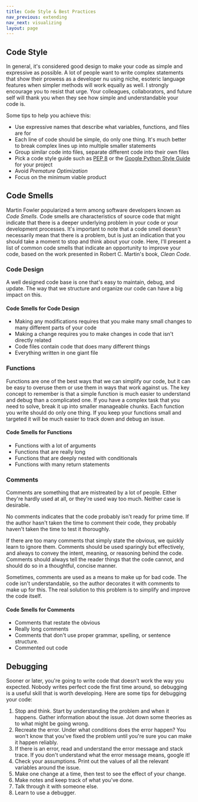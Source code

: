 ```yaml
---
title: Code Style & Best Practices
nav_previous: extending
nav_next: visualizing
layout: page
---
```

## Code Style

In general, it's considered good design to make your code as simple and expressive as possible. A lot of people want to write complex statements that show their prowess as a developer nu using niche, esoteric language features when simpler methods will work equally as well. I strongly encourage you to resist that urge. Your colleagues, collaborators, and future self will thank you when they see how simple and understandable your code is. 

Some tips to help you achieve this: 

* Use expressive names that describe what variables, functions, and files are for
* Each line of code should be simple, do only one thing. It's much better to break complex lines up into multiple smaller statements
* Group similar code into files, separate different code into their own files
* Pick a code style guide such as [PEP 8](https://www.python.org/dev/peps/pep-0008/) or the [Google Python Style Guide](https://www.python.org/dev/peps/pep-0008/) for your project
* Avoid *Premature Optimization*
* Focus on the minimum viable product
 
## Code Smells
Martin Fowler popularized a term among software developers known as *Code Smells*. Code smells are characteristics of source code that might indicate that there is a deeper underlying problem in your code or your development processes. It's important to note that a code smell doesn't necessarily mean that there is a problem, but is just an indication that you should take a moment to stop and think about your code. Here, I'll present a list of common code smells that indicate an opportunity to improve your code, based on the work presented in Robert C. Martin's book, *Clean Code*. 

### Code Design
A well designed code base is one that's easy to maintain, debug, and update. The way that we structure and organize our code can have a big impact on this.

#### Code Smells for Code Design
* Making any modifications requires that you make many small changes to many different parts of your code
* Making a change requires you to make changes in code that isn't directly related
* Code files contain code that does many different things
* Everything written in one giant file

### Functions 
Functions are one of the best ways that we can simplify our code, but it can be easy to overuse them or use them in ways that work against us. The key concept to remember is that a simple function is much easier to understand and debug than a complicated one. If you have a complex task that you need to solve, break it up into smaller manageable chunks. Each function you write should do only one thing. If you keep your functions small and targeted it will be much easier to track down and debug an issue.

#### Code Smells for Functions
* Functions with a lot of arguments
* Functions that are really long
* Functions that are deeply nested with conditionals
* Functions with many return statements

### Comments
Comments are something that are mistreated by a lot of people. Either they're hardly used at all, or they're used way too much. Neither case is desirable. 

No comments indicates that the code probably isn't ready for prime time. If the author hasn't taken the time to comment their code, they probably haven't taken the time to test it thoroughly.

If there are too many comments that simply state the obvious, we quickly learn to ignore them. Comments should be used sparingly but effectively, and always to convey the intent, meaning, or reasoning behind the code. Comments should always tell the reader things that the code cannot, and should do so in a thoughtful, concise manner.

Sometimes, comments are used as a means to make up for bad code. The code isn't understandable, so the author decorates it with comments to make up for this. The real solution to this problem is to simplify and improve the code itself.

#### Code Smells for Comments
* Comments that restate the obvious
* Really long comments
* Comments that don't use proper grammar, spelling, or sentence structure. 
* Commented out code

## Debugging

Sooner or later, you're going to write code that doesn't work the way you expected. Nobody writes perfect code the first time around, so debugging is a useful skill that is worth developing. Here are some tips for debugging your code:

1. Stop and think. Start by understanding the problem and when it happens. Gather information about the issue. Jot down some theories as to what might be going wrong.
2. Recreate the error. Under what conditions does the error happen? You won't know that you've fixed the problem until you're sure you can make it happen reliably.
3. If there is an error, read and understand the error message and stack trace. If you don't understand what the error message means, google it!
4. Check your assumptions. Print out the values of all the relevant variables around the issue.
5. Make one change at a time, then test to see the effect of your change.
6. Make notes and keep track of what you've done.
7. Talk through it with someone else. 
8. Learn to use a debugger.


 





